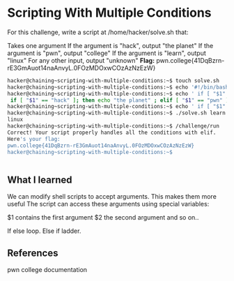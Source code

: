 # Scripting With Multiple Conditions
For this challenge, write a script at /home/hacker/solve.sh that:

Takes one argument
If the argument is "hack", output "the planet"
If the argument is "pwn", output "college"
If the argument is "learn", output "linux"
For any other input, output "unknown"
**Flag:**  pwn.college{41DqBzrn-rE3GmAuot14naAnvyL.0FOzMDOxwCOzAzNzEzW}
    



```bash
hacker@chaining~scripting-with-multiple-conditions:~$ touch solve.sh
hacker@chaining~scripting-with-multiple-conditions:~$ echo '#!/bin/bash' > solve.sh 
hacker@chaining~scripting-with-multiple-conditions:~$ echo ' if [ "$1" == "hack" ]; then echo "the planet" ; elif [ "$1" == "pwn" ] ; then echo "college" ; elif [ "$1" == "learn" ] ; then echo "linux" ; else echo "unknown" ; fi '
 if [ "$1" == "hack" ]; then echo "the planet" ; elif [ "$1" == "pwn" ] ; then echo "college" ; elif [ "$1" == "learn" ] ; then echo "linux" ; else echo "unknown" ; fi 
hacker@chaining~scripting-with-multiple-conditions:~$ echo ' if [ "$1" == "hack" ]; then echo "the planet" ; elif [ "$1" == "pwn" ] ; then echo "college" ; elif [ "$1" == "learn" ] ; then echo "linux" ; else echo "unknown" ; fi ' >> solve.sh
hacker@chaining~scripting-with-multiple-conditions:~$ ./solve.sh learn
linux
hacker@chaining~scripting-with-multiple-conditions:~$ /challenge/run
Correct! Your script properly handles all the conditions with elif.
Here's your flag:
pwn.college{41DqBzrn-rE3GmAuot14naAnvyL.0FOzMDOxwCOzAzNzEzW}
hacker@chaining~scripting-with-multiple-conditions:~$ 



```

## What I learned
We can modify shell scripts to accept arguments. This makes them more useful
The script can access these arguments using special variables:

$1 contains the first argument
$2 the second argument
and so on..

If else loop.
Else if ladder.
## References 
pwn college documentation